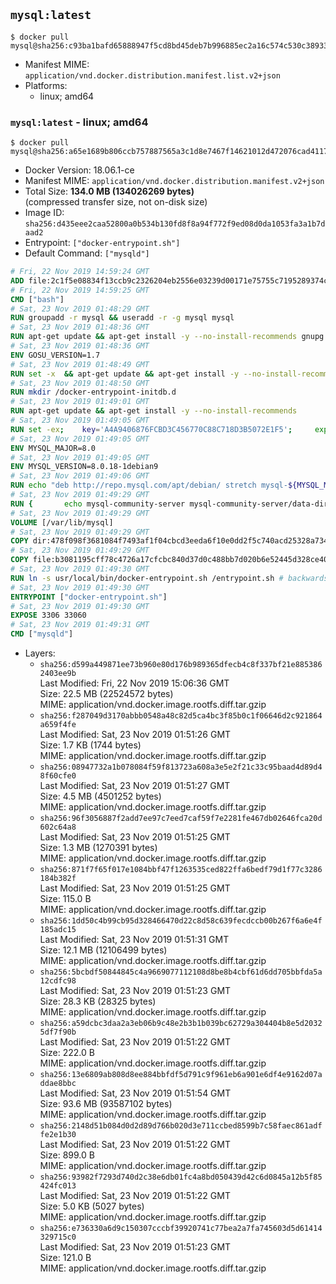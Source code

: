 ## `mysql:latest`

```console
$ docker pull mysql@sha256:c93ba1bafd65888947f5cd8bd45deb7b996885ec2a16c574c530c389335e9169
```

-	Manifest MIME: `application/vnd.docker.distribution.manifest.list.v2+json`
-	Platforms:
	-	linux; amd64

### `mysql:latest` - linux; amd64

```console
$ docker pull mysql@sha256:a65e1689b806ccb757887565a3c1d8e7467f14621012d472076cad4117eb06f3
```

-	Docker Version: 18.06.1-ce
-	Manifest MIME: `application/vnd.docker.distribution.manifest.v2+json`
-	Total Size: **134.0 MB (134026269 bytes)**  
	(compressed transfer size, not on-disk size)
-	Image ID: `sha256:d435eee2caa52800a0b534b130fd8f8a94f772f9ed08d0da1053fa3a1b7daad2`
-	Entrypoint: `["docker-entrypoint.sh"]`
-	Default Command: `["mysqld"]`

```dockerfile
# Fri, 22 Nov 2019 14:59:24 GMT
ADD file:2c1f5e08834f13ccb9c2326204eb2556e03239d00171e75755c7195289374c61 in / 
# Fri, 22 Nov 2019 14:59:25 GMT
CMD ["bash"]
# Sat, 23 Nov 2019 01:48:29 GMT
RUN groupadd -r mysql && useradd -r -g mysql mysql
# Sat, 23 Nov 2019 01:48:36 GMT
RUN apt-get update && apt-get install -y --no-install-recommends gnupg dirmngr && rm -rf /var/lib/apt/lists/*
# Sat, 23 Nov 2019 01:48:36 GMT
ENV GOSU_VERSION=1.7
# Sat, 23 Nov 2019 01:48:49 GMT
RUN set -x 	&& apt-get update && apt-get install -y --no-install-recommends ca-certificates wget && rm -rf /var/lib/apt/lists/* 	&& wget -O /usr/local/bin/gosu "https://github.com/tianon/gosu/releases/download/$GOSU_VERSION/gosu-$(dpkg --print-architecture)" 	&& wget -O /usr/local/bin/gosu.asc "https://github.com/tianon/gosu/releases/download/$GOSU_VERSION/gosu-$(dpkg --print-architecture).asc" 	&& export GNUPGHOME="$(mktemp -d)" 	&& gpg --batch --keyserver ha.pool.sks-keyservers.net --recv-keys B42F6819007F00F88E364FD4036A9C25BF357DD4 	&& gpg --batch --verify /usr/local/bin/gosu.asc /usr/local/bin/gosu 	&& gpgconf --kill all 	&& rm -rf "$GNUPGHOME" /usr/local/bin/gosu.asc 	&& chmod +x /usr/local/bin/gosu 	&& gosu nobody true 	&& apt-get purge -y --auto-remove ca-certificates wget
# Sat, 23 Nov 2019 01:48:50 GMT
RUN mkdir /docker-entrypoint-initdb.d
# Sat, 23 Nov 2019 01:49:01 GMT
RUN apt-get update && apt-get install -y --no-install-recommends 		pwgen 		openssl 		perl 	&& rm -rf /var/lib/apt/lists/*
# Sat, 23 Nov 2019 01:49:05 GMT
RUN set -ex; 	key='A4A9406876FCBD3C456770C88C718D3B5072E1F5'; 	export GNUPGHOME="$(mktemp -d)"; 	gpg --batch --keyserver ha.pool.sks-keyservers.net --recv-keys "$key"; 	gpg --batch --export "$key" > /etc/apt/trusted.gpg.d/mysql.gpg; 	gpgconf --kill all; 	rm -rf "$GNUPGHOME"; 	apt-key list > /dev/null
# Sat, 23 Nov 2019 01:49:05 GMT
ENV MYSQL_MAJOR=8.0
# Sat, 23 Nov 2019 01:49:05 GMT
ENV MYSQL_VERSION=8.0.18-1debian9
# Sat, 23 Nov 2019 01:49:06 GMT
RUN echo "deb http://repo.mysql.com/apt/debian/ stretch mysql-${MYSQL_MAJOR}" > /etc/apt/sources.list.d/mysql.list
# Sat, 23 Nov 2019 01:49:29 GMT
RUN { 		echo mysql-community-server mysql-community-server/data-dir select ''; 		echo mysql-community-server mysql-community-server/root-pass password ''; 		echo mysql-community-server mysql-community-server/re-root-pass password ''; 		echo mysql-community-server mysql-community-server/remove-test-db select false; 	} | debconf-set-selections 	&& apt-get update && apt-get install -y mysql-community-client="${MYSQL_VERSION}" mysql-community-server-core="${MYSQL_VERSION}" && rm -rf /var/lib/apt/lists/* 	&& rm -rf /var/lib/mysql && mkdir -p /var/lib/mysql /var/run/mysqld 	&& chown -R mysql:mysql /var/lib/mysql /var/run/mysqld 	&& chmod 777 /var/run/mysqld
# Sat, 23 Nov 2019 01:49:29 GMT
VOLUME [/var/lib/mysql]
# Sat, 23 Nov 2019 01:49:29 GMT
COPY dir:478f098f3681084f7493af1f04cbcd3eeda6f10e0dd2f5c740acd25328a73455 in /etc/mysql/ 
# Sat, 23 Nov 2019 01:49:29 GMT
COPY file:b3081195cff78c4726a17cfcbc840d37d0c488bb7d020b6e52445d328ce4024a in /usr/local/bin/ 
# Sat, 23 Nov 2019 01:49:30 GMT
RUN ln -s usr/local/bin/docker-entrypoint.sh /entrypoint.sh # backwards compat
# Sat, 23 Nov 2019 01:49:30 GMT
ENTRYPOINT ["docker-entrypoint.sh"]
# Sat, 23 Nov 2019 01:49:30 GMT
EXPOSE 3306 33060
# Sat, 23 Nov 2019 01:49:31 GMT
CMD ["mysqld"]
```

-	Layers:
	-	`sha256:d599a449871ee73b960e80d176b989365dfecb4c8f337bf21e8853862403ee9b`  
		Last Modified: Fri, 22 Nov 2019 15:06:36 GMT  
		Size: 22.5 MB (22524572 bytes)  
		MIME: application/vnd.docker.image.rootfs.diff.tar.gzip
	-	`sha256:f287049d3170abbb0548a48c82d5ca4bc3f85b0c1f06646d2c921864a659f4fe`  
		Last Modified: Sat, 23 Nov 2019 01:51:26 GMT  
		Size: 1.7 KB (1744 bytes)  
		MIME: application/vnd.docker.image.rootfs.diff.tar.gzip
	-	`sha256:08947732a1b078084f59f813723a608a3e5e2f21c33c95baad4d89d48f60cfe0`  
		Last Modified: Sat, 23 Nov 2019 01:51:27 GMT  
		Size: 4.5 MB (4501252 bytes)  
		MIME: application/vnd.docker.image.rootfs.diff.tar.gzip
	-	`sha256:96f3056887f2add7ee97c7eed7caf59f7e2281fe467db02646fca20d602c64a8`  
		Last Modified: Sat, 23 Nov 2019 01:51:25 GMT  
		Size: 1.3 MB (1270391 bytes)  
		MIME: application/vnd.docker.image.rootfs.diff.tar.gzip
	-	`sha256:871f7f65f017e1084bbf47f1263535ced822ffa6bedf79d1f77c3286184b382f`  
		Last Modified: Sat, 23 Nov 2019 01:51:25 GMT  
		Size: 115.0 B  
		MIME: application/vnd.docker.image.rootfs.diff.tar.gzip
	-	`sha256:1dd50c4b99cb95d328466470d22c8d58c639fecdccb00b267f6a6e4f185adc15`  
		Last Modified: Sat, 23 Nov 2019 01:51:31 GMT  
		Size: 12.1 MB (12106499 bytes)  
		MIME: application/vnd.docker.image.rootfs.diff.tar.gzip
	-	`sha256:5bcbdf50844845c4a9669077112108d8be8b4cbf61d6dd705bbfda5a12cdfc98`  
		Last Modified: Sat, 23 Nov 2019 01:51:23 GMT  
		Size: 28.3 KB (28325 bytes)  
		MIME: application/vnd.docker.image.rootfs.diff.tar.gzip
	-	`sha256:a59dcbc3daa2a3eb06b9c48e2b3b1b039bc62729a304404b8e5d20325df7f90b`  
		Last Modified: Sat, 23 Nov 2019 01:51:22 GMT  
		Size: 222.0 B  
		MIME: application/vnd.docker.image.rootfs.diff.tar.gzip
	-	`sha256:13e6809ab808d8ee884bbfdf5d791c9f961eb6a901e6df4e9162d07addae8bbc`  
		Last Modified: Sat, 23 Nov 2019 01:51:54 GMT  
		Size: 93.6 MB (93587102 bytes)  
		MIME: application/vnd.docker.image.rootfs.diff.tar.gzip
	-	`sha256:2148d51b084d0d2d89d766b020d3e711ccbed8599b7c58faec861adffe2e1b30`  
		Last Modified: Sat, 23 Nov 2019 01:51:22 GMT  
		Size: 899.0 B  
		MIME: application/vnd.docker.image.rootfs.diff.tar.gzip
	-	`sha256:93982f7293d740d2c38e6db01fc4a8bd050439d42c6d0845a12b5f85424fc013`  
		Last Modified: Sat, 23 Nov 2019 01:51:22 GMT  
		Size: 5.0 KB (5027 bytes)  
		MIME: application/vnd.docker.image.rootfs.diff.tar.gzip
	-	`sha256:e736330a6d9c150307cccbf39920741c77bea2a7fa745603d5d61414329715c0`  
		Last Modified: Sat, 23 Nov 2019 01:51:23 GMT  
		Size: 121.0 B  
		MIME: application/vnd.docker.image.rootfs.diff.tar.gzip

